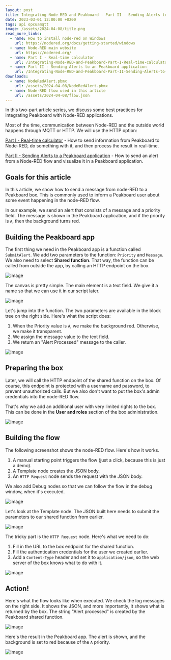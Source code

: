 ```yaml
---
layout: post
title: Integrating Node-RED and Peakboard - Part II - Sending Alerts to an Peakboard application
date: 2023-03-01 12:00:00 +0200
tags: api opcuamqtt
image: /assets/2024-04-08/title.png
read_more_links:
  - name: How to install node-red on Windows
    url: https://nodered.org/docs/getting-started/windows
  - name: Node-RED main website
    url: https://nodered.org/
  - name: Part I - Real-time calculator
    url: /Integrating-Node-RED-and-Peakboard-Part-I-Real-time-calculator.html
  - name: Part II - Sending Alerts to an Peakboard application
    url: /Integrating-Node-RED-and-Peakboard-Part-II-Sending-Alerts-to-an-Peakboard-application.html
downloads:
  - name: NodeRedAlert.pbmx
    url: /assets/2024-04-08/NodeRedAlert.pbmx
  - name: Node-RED flow used in this article
    url: /assets/2024-04-08/flow.json
---
```

In this two-part article series, we discuss some best practices for integrating Peakboard with Node-RED applications.

Most of the time, communication between Node-RED and the outside world happens through MQTT or HTTP. We will use the HTTP option:

[Part I - Real-time calculator](/Integrating-Node-RED-and-Peakboard-Part-I-Real-time-calculator.html) -
How to send information from Peakboard to Node-RED, do something with it, and then process the result in real-time.

[Part II - Sending Alerts to a Peakboard application](/Integrating-Node-RED-and-Peakboard-Part-II-Sending-Alerts-to-an-Peakboard-application.html) -
How to send an alert from a Node-RED flow and visualize it in a Peakboard application.

## Goals for this article

In this article, we show how to send a message from node-RED to a Peakboard box. This is commonly used to inform a Peakboard user about some event happening in the node-RED flow.

In our example, we send an alert that consists of a message and a priority field. The message is shown in the Peakboard application, and if the priority is `A`, then the background turns red.

## Building the Peakboard app

The first thing we need in the Peakboard app is a function called `SubmitAlert`. We add two parameters to the function: `Priority` and `Message`. We also need to select **Shared function**. That way, the function can be called from outside the app, by calling an HTTP endpoint on the box. 

![image](/assets/2024-04-08/010.png)

The canvas is pretty simple. The main element is a text field. We give it a name so that we can use it in our script later.

![image](/assets/2024-04-08/020.png)

Let's jump into the function. The two parameters are available in the block tree on the right side. Here's what the script does:
1. When the Priority value is `A`, we make the background red. Otherwise, we make it transparent.
2. We assign the message value to the text field.
3. We return an "Alert Processed" message to the caller.

![image](/assets/2024-04-08/030.png)

## Preparing the box

Later, we will call the HTTP endpoint of the shared function on the box. Of course, this endpoint is protected with a username and password, to prevent unauthorized calls. But we also don't want to put the box's admin credentials into the node-RED flow.

That's why we add an additional user with very limited rights to the box. This can be done in the **User and roles** section of the box administration.

![image](/assets/2024-04-08/035.png)

## Building the flow

The following screenshot shows the node-RED flow. Here's how it works.
1. A manual starting point triggers the flow (just a click, because this is just a demo).
2. A Template node creates the JSON body.
3. An `HTTP Request` node sends the request with the JSON body.

We also add Debug nodes so that we can follow the flow in the debug window, when it's executed.

![image](/assets/2024-04-08/040.png)

Let's look at the Template node. The JSON built here needs to submit the parameters to our shared function from earlier.

![image](/assets/2024-04-08/050.png)

The tricky part is the `HTTP Request` node. Here's what we need to do:
1. Fill in the URL to the box endpoint for the shared function.
2. Fill the authentication credentials for the user we created earlier.
3. Add a `Content-Type` header and set it to `application/json`, so the web server of the box knows what to do with it.

![image](/assets/2024-04-08/060.png)

## Action!

Here's what the flow looks like when executed. We check the log messages on the right side. It shows the JSON, and more importantly, it shows what is returned by the box. The string "Alert processed" is created by the Peakboard shared function.

![image](/assets/2024-04-08/070.png)

Here's the result in the Peakboard app. The alert is shown, and the background is set to red because of the `A` priority.

![image](/assets/2024-04-08/080.png)

